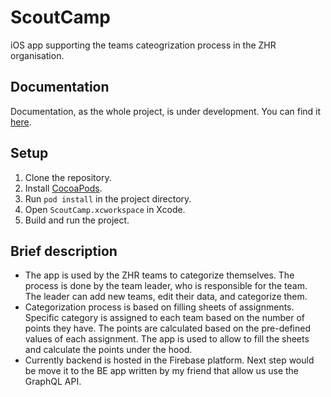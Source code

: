 # ScoutCamp
iOS app supporting the teams cateogrization process in the ZHR organisation.

## Documentation
Documentation, as the whole project, is under development. You can find it [here](https://docs.google.com/document/d/1m-diZK8i68yxEU1yuLx0baG4IDTn4DcOh97H_G2jxhU/edit?usp=sharing).

## Setup
1. Clone the repository.
2. Install [CocoaPods](https://cocoapods.org).
3. Run `pod install` in the project directory.
4. Open `ScoutCamp.xcworkspace` in Xcode.
5. Build and run the project.

## Brief description
- The app is used by the ZHR teams to categorize themselves. The process is done by the team leader, who is responsible for the team. The leader can add new teams, edit their data, and categorize them. 
- Categorization process is based on filling sheets of assignments. Specific category is assigned to each team based on the number of points they have. The points are calculated based on the pre-defined values of each assignment. The app is used to allow to fill the sheets and calculate the points under the hood.
- Currently backend is hosted in the Firebase platform. Next step would be move it to the BE app written by my friend that allow us use the GraphQL API.
